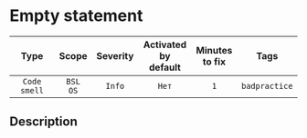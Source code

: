 # Empty statement

| Type | Scope | Severity | Activated<br/>by default | Minutes<br/>to fix | Tags |
| :-: | :-: | :-: | :-: | :-: | :-: |
| `Code smell` | `BSL`<br/>`OS` | `Info` | `Нет` | `1` | `badpractice` |

<!-- Блоки выше заполняются автоматически, не трогать -->
## Description
